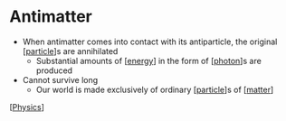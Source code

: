 # Antimatter

- When antimatter comes into contact with its antiparticle, the original [[particle]]s are annihilated
  - Substantial amounts of [[energy]] in the form of [[photon]]s are produced
- Cannot survive long
  - Our world is made exclusively of ordinary [[particle]]s of [[matter]]

[[Physics]]

[//begin]: # "Autogenerated link references for markdown compatibility"
[particle]: particle "Particle"
[energy]: energy "Energy"
[photon]: photon "Photon"
[matter]: matter "Matter"
[Physics]: physics "Physics"
[//end]: # "Autogenerated link references"